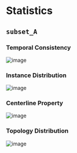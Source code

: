 # Statistics

## `subset_A`

### Temporal Consistency

![image](https://user-images.githubusercontent.com/29263416/228440318-f24136e5-7a26-4b28-bb74-6a448c900756.png)

### Instance Distribution

![image](https://user-images.githubusercontent.com/29263416/228441160-19d399c8-548c-4bef-8909-06ffcd0c027b.png)

### Centerline Property

![image](https://user-images.githubusercontent.com/29263416/228442761-5895e5b4-6d3a-4b90-8dbb-4ecfab98190e.png)

### Topology Distribution

![image](https://user-images.githubusercontent.com/29263416/228443434-a74085dc-28f8-400d-99a2-f0c67b49bf66.png)
